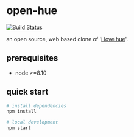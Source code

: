 open-hue
===============

[![Build Status](https://travis-ci.com/c-bandy/open-hue.svg?branch=master)](https://travis-ci.com/c-bandy/open-hue)

an open source, web based clone of '[i love hue](http://www.i-love-hue.com/)'.

prerequisites
--------

* node >=8.10

quick start
--------

```bash
# install dependencies
npm install

# local development
npm start
```
